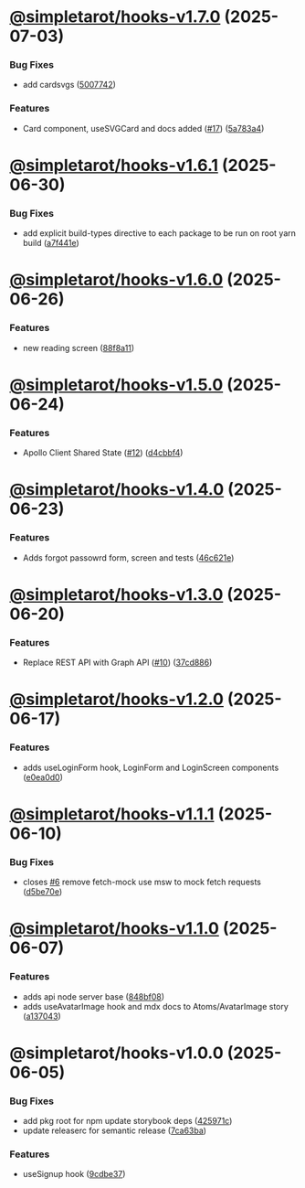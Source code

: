 # [@simpletarot/hooks-v1.7.0](https://github.com/avacollins/simple-tarot/compare/@simpletarot/hooks-v1.6.1...@simpletarot/hooks-v1.7.0) (2025-07-03)


### Bug Fixes

* add cardsvgs ([5007742](https://github.com/avacollins/simple-tarot/commit/50077424cd38ef92d6c7d653c8b17dfcb2369eac))


### Features

* Card component, useSVGCard and docs added ([#17](https://github.com/avacollins/simple-tarot/issues/17)) ([5a783a4](https://github.com/avacollins/simple-tarot/commit/5a783a43432c06dc43db5e36c049c5f45db466dd))

# [@simpletarot/hooks-v1.6.1](https://github.com/avacollins/simple-tarot/compare/@simpletarot/hooks-v1.6.0...@simpletarot/hooks-v1.6.1) (2025-06-30)


### Bug Fixes

* add explicit build-types directive to each package to be run on root yarn build ([a7f441e](https://github.com/avacollins/simple-tarot/commit/a7f441eeddc7155ae4cee34cc42c45fd0ac59697))

# [@simpletarot/hooks-v1.6.0](https://github.com/avacollins/simple-tarot/compare/@simpletarot/hooks-v1.5.0...@simpletarot/hooks-v1.6.0) (2025-06-26)


### Features

* new reading screen ([88f8a11](https://github.com/avacollins/simple-tarot/commit/88f8a11df3fd33ea143e316305a38e6b86dc161d))

# [@simpletarot/hooks-v1.5.0](https://github.com/avacollins/simple-tarot/compare/@simpletarot/hooks-v1.4.0...@simpletarot/hooks-v1.5.0) (2025-06-24)


### Features

* Apollo Client Shared State ([#12](https://github.com/avacollins/simple-tarot/issues/12)) ([d4cbbf4](https://github.com/avacollins/simple-tarot/commit/d4cbbf414dbf4afc7aa77c1485bddc58e610af5d))

# [@simpletarot/hooks-v1.4.0](https://github.com/avacollins/simple-tarot/compare/@simpletarot/hooks-v1.3.0...@simpletarot/hooks-v1.4.0) (2025-06-23)


### Features

* Adds forgot passowrd form, screen and tests ([46c621e](https://github.com/avacollins/simple-tarot/commit/46c621e0c8f01666a36903d5d3597e7dac592583))

# [@simpletarot/hooks-v1.3.0](https://github.com/avacollins/simple-tarot/compare/@simpletarot/hooks-v1.2.0...@simpletarot/hooks-v1.3.0) (2025-06-20)


### Features

* Replace REST API with Graph API ([#10](https://github.com/avacollins/simple-tarot/issues/10)) ([37cd886](https://github.com/avacollins/simple-tarot/commit/37cd88687799fc4944c97a28775547af19f00130))

# [@simpletarot/hooks-v1.2.0](https://github.com/avacollins/simple-tarot/compare/@simpletarot/hooks-v1.1.1...@simpletarot/hooks-v1.2.0) (2025-06-17)


### Features

* adds useLoginForm hook, LoginForm and LoginScreen components ([e0ea0d0](https://github.com/avacollins/simple-tarot/commit/e0ea0d021b7337ccc5802b721bbe2a658df6294f))

# [@simpletarot/hooks-v1.1.1](https://github.com/avacollins/simple-tarot/compare/@simpletarot/hooks-v1.1.0...@simpletarot/hooks-v1.1.1) (2025-06-10)


### Bug Fixes

* closes [#6](https://github.com/avacollins/simple-tarot/issues/6) remove fetch-mock use msw to mock fetch requests ([d5be70e](https://github.com/avacollins/simple-tarot/commit/d5be70ea44a6a7d7861f98b39ba166a975c71e74))

# [@simpletarot/hooks-v1.1.0](https://github.com/avacollins/simple-tarot/compare/@simpletarot/hooks-v1.0.0...@simpletarot/hooks-v1.1.0) (2025-06-07)


### Features

* adds api node server base ([848bf08](https://github.com/avacollins/simple-tarot/commit/848bf08c6b5cfa1d3c9deafcccc8cffd27abcdc3))
* adds useAvatarImage hook and mdx docs  to Atoms/AvatarImage story ([a137043](https://github.com/avacollins/simple-tarot/commit/a137043c5c29d315d99bb46a1f10af4244d392de))

# @simpletarot/hooks-v1.0.0 (2025-06-05)


### Bug Fixes

* add pkg root for npm update storybook deps ([425971c](https://github.com/avacollins/simple-tarot/commit/425971c9593aed03b50a0ffa5adaea6361bc746a))
* update releaserc for semantic release ([7ca63ba](https://github.com/avacollins/simple-tarot/commit/7ca63ba9ef72f2db5b0791ce459f1398d90d0e21))


### Features

* useSignup hook ([9cdbe37](https://github.com/avacollins/simple-tarot/commit/9cdbe376c80eb00bd0ef595f851a72d9dfbb7304))
